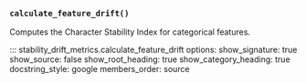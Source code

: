 
### `calculate_feature_drift()`

Computes the Character Stability Index for categorical features.

::: stability_drift_metrics.calculate_feature_drift
    options:
      show_signature: true
      show_source: false
      show_root_heading: true
      show_category_heading: true
      docstring_style: google
      members_order: source
